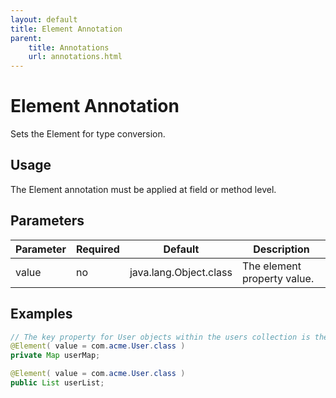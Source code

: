 ```yaml
---
layout: default
title: Element Annotation
parent:
    title: Annotations
    url: annotations.html
---
```


# Element Annotation

Sets the Element for type conversion.

## Usage

The Element annotation must be applied at field or method level.

## Parameters

<p> <table summary="">
 <thead>
 <tr>
 <th>Parameter</th>
 <th>Required</th>
 <th>Default</th>
 <th>Description</th>
 </tr>
 </thead>
 <tbody>
 <tr>
 <td>value</td>
 <td>no</td>
 <td>java.lang.Object.class</td>
 <td>The element property value.</td>
 </tr>
 </tbody>
 </table>
</p>

## Examples

```java
// The key property for User objects within the users collection is the <code>userName</code> attribute.
@Element( value = com.acme.User.class )
private Map userMap;

@Element( value = com.acme.User.class )
public List userList;
```
